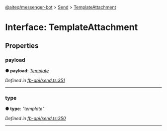 [@aiteq/messenger-bot](../README.md) > [Send](../modules/send.md) > [TemplateAttachment](../interfaces/send.templateattachment.md)



# Interface: TemplateAttachment


## Properties
<a id="payload"></a>

###  payload

**●  payload**:  *[Template](../modules/send.md#template)* 

*Defined in [fb-api/send.ts:351](https://github.com/aiteq/messenger-bot/blob/a540dbb/src/fb-api/send.ts#L351)*





___

<a id="type"></a>

###  type

**●  type**:  *"template"* 

*Defined in [fb-api/send.ts:350](https://github.com/aiteq/messenger-bot/blob/a540dbb/src/fb-api/send.ts#L350)*





___


